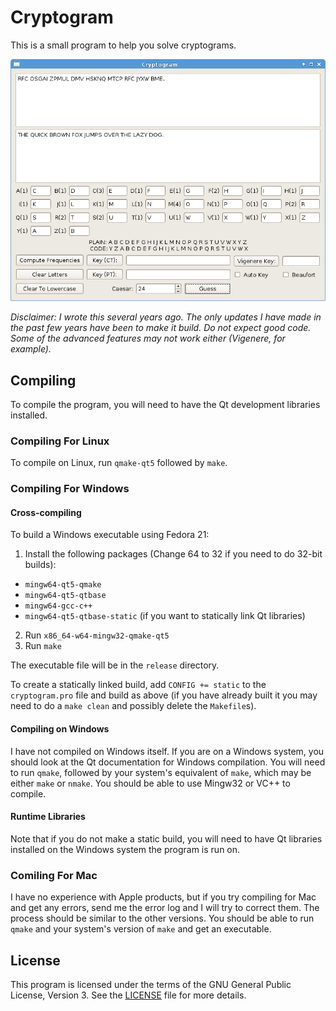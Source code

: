 Cryptogram
==========

This is a small program to help you solve cryptograms.

![Screenshot](img/cryptogram_screenshot.png)

_Disclaimer: I wrote this several years ago. The only updates I have
made in the past few years have been to make it build. Do not expect
good code. Some of the advanced features may not work either
(Vigenere, for example)._

## Compiling

To compile the program, you will need to have the Qt development
libraries installed.

### Compiling For Linux

To compile on Linux, run `qmake-qt5` followed by `make`.

### Compiling For Windows

#### Cross-compiling

To build a Windows executable using Fedora 21:

1. Install the following packages (Change 64 to 32 if you need to do
32-bit builds):
  * `mingw64-qt5-qmake`
  * `mingw64-qt5-qtbase`
  * `mingw64-gcc-c++`
  * `mingw64-qt5-qtbase-static` (if you want to statically link Qt
    libraries)
2. Run `x86_64-w64-mingw32-qmake-qt5`
3. Run `make`

The executable file will be in the `release` directory.

To create a statically linked build, add `CONFIG += static` to the
`cryptogram.pro` file and build as above (if you have already built it
you may need to do a `make clean` and possibly delete the
`Makefile`s).

#### Compiling on Windows

I have not compiled on Windows itself. If you are on a Windows system,
you should look at the Qt documentation for Windows compilation. You
will need to run `qmake`, followed by your system's equivalent of
`make`, which may be either `make` or `nmake`. You should be able to
use Mingw32 or VC++ to compile.

#### Runtime Libraries

Note that if you do not make a static build, you will need to have Qt
libraries installed on the Windows system the program is run on.

### Comiling For Mac

I have no experience with Apple products, but if you try compiling for
Mac and get any errors, send me the error log and I will try to
correct them. The process should be similar to the other versions. You
should be able to run `qmake` and your system's version of `make` and
get an executable.

## License
This program is licensed under the terms of the GNU General Public License, Version 3. See the [LICENSE](LICENSE) file for more details.